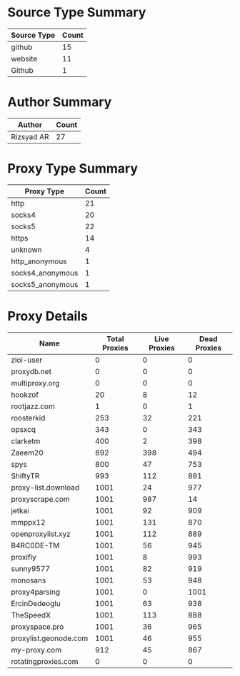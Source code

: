 # Source Type Summary

| Source Type | Count |
|-------------|-------|
| github | 15 |
| website | 11 |
| Github | 1 |


# Author Summary

| Author | Count |
|--------|-------|
| Rizsyad AR | 27 |


# Proxy Type Summary

| Proxy Type | Count |
|------------|-------|
| http | 21 |
| socks4 | 20 |
| socks5 | 22 |
| https | 14 |
| unknown | 4 |
| http_anonymous | 1 |
| socks4_anonymous | 1 |
| socks5_anonymous | 1 |


# Proxy Details

| Name | Total Proxies | Live Proxies | Dead Proxies |
|------|---------------|--------------|---------------|
| zloi-user | 0 | 0 | 0 |
| proxydb.net | 0 | 0 | 0 |
| multiproxy.org | 0 | 0 | 0 |
| hookzof | 20 | 8 | 12 |
| rootjazz.com | 1 | 0 | 1 |
| roosterkid | 253 | 32 | 221 |
| opsxcq | 343 | 0 | 343 |
| clarketm | 400 | 2 | 398 |
| Zaeem20 | 892 | 398 | 494 |
| spys | 800 | 47 | 753 |
| ShiftyTR | 993 | 112 | 881 |
| proxy-list.download | 1001 | 24 | 977 |
| proxyscrape.com | 1001 | 987 | 14 |
| jetkai | 1001 | 92 | 909 |
| mmppx12 | 1001 | 131 | 870 |
| openproxylist.xyz | 1001 | 112 | 889 |
| B4RC0DE-TM | 1001 | 56 | 945 |
| proxifly | 1001 | 8 | 993 |
| sunny9577 | 1001 | 82 | 919 |
| monosans | 1001 | 53 | 948 |
| proxy4parsing | 1001 | 0 | 1001 |
| ErcinDedeoglu | 1001 | 63 | 938 |
| TheSpeedX | 1001 | 113 | 888 |
| proxyspace.pro | 1001 | 36 | 965 |
| proxylist.geonode.com | 1001 | 46 | 955 |
| my-proxy.com | 912 | 45 | 867 |
| rotatingproxies.com | 0 | 0 | 0 |
